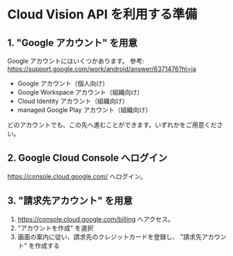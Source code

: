 Cloud Vision API を利用する準備
===

## 1. "Google アカウント" を用意

Google アカウントにはいくつかあります。
参考: https://support.google.com/work/android/answer/6371476?hl=ja

- Google アカウント（個人向け）
- Google Workspace アカウント（組織向け）
- Cloud Identity アカウント（組織向け）
- managed Google Play アカウント（組織向け）

どのアカウントでも、この先へ進むことができます。いずれかをご用意ください。

## 2. Google Cloud Console へログイン

https://console.cloud.google.com/ へログイン。

## 3. "請求先アカウント" を用意

1. https://console.cloud.google.com/billing へアクセス。
2. "アカウントを作成" を選択
3. 画面の案内に従い、請求先のクレジットカードを登録し、 "請求先アカウント" を作成する
